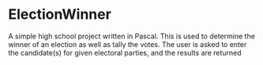 # ElectionWinner
A simple high school project written in Pascal.
This is used to determine the winner of an election as well as tally the votes.
The user is asked to enter the candidate(s) for given electoral parties, and the results are returned
